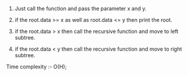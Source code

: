 <!-- Approach -->

1. Just call the function and pass the parameter x and y.

2. if the root.data >= x as well as root.data <= y then print the root.

3. if the root.data > x then call the recursive function and move to left subtree.

4. if the root.data < y then call the recursive function and move to right subtree.

Time complexity :- O(H);           